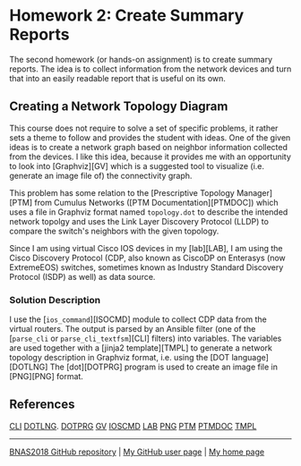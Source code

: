 # Homework 2: Create Summary Reports

The second homework (or hands-on assignment) is to create summary reports.
The idea is to collect information from the network devices and turn
that into an easily readable report that is useful on its own.

## Creating a Network Topology Diagram

This course does not require to solve a set of specific problems, it
rather sets a theme to follow and provides the student with ideas. One of
the given ideas is to create a network graph based on neighbor information
collected from the devices. I like this idea, because it provides me
with an opportunity to look into [Graphviz][GV] which is a suggested
tool to visualize (i.e. generate an image file of) the connectivity graph.

This problem has some relation to the [Prescriptive Topology Manager][PTM]
from Cumulus Networks ([PTM Documentation][PTMDOC]) which uses a file in
Graphviz format named `topology.dot` to describe the intended network
topolgy and uses the Link Layer Discovery Protocol (LLDP) to compare
the switch's neighbors with the given topology.

Since I am using virtual Cisco IOS devices in my [lab][LAB], I am using
the Cisco Discovery Protocol (CDP, also known as CiscoDP on Enterasys
(now ExtremeEOS) switches, sometimes known as Industry Standard Discovery
Protocol (ISDP) as well) as data source.

### Solution Description

I use the [`ios_command`][ISOCMD] module to collect CDP data from the
virtual routers. The output is parsed by an Ansible filter (one of the
[`parse_cli` or `parse_cli_textfsm`][CLI] filters) into variables. The
variables are used together with a [jinja2 template][TMPL] to generate
a network topology description in Graphviz format, i.e. using the [DOT
language][DOTLNG] The [dot][DOTPRG] program is used to create an image
file in [PNG][PNG] format.

## References

[CLI](http://docs.ansible.com/ansible/latest/playbooks_filters.html#id20)
[DOTLNG](https://graphviz.gitlab.io/_pages/doc/info/lang.html).
[DOTPRG](https://graphviz.gitlab.io/_pages/pdf/dotguide.pdf)
[GV](http://graphviz.org/)
[IOSCMD](http://docs.ansible.com/ansible/latest/ios_command_module.html)
[LAB](../hw1-the_lab/)
[PNG](http://www.libpng.org/pub/png/)
[PTM](https://github.com/CumulusNetworks/ptm)
[PTMDOC](https://docs.cumulusnetworks.com/display/DOCS/Prescriptive+Topology+Manager+-+PTM)
[TMPL](https://docs.ansible.com/ansible/latest/playbooks_templating.html)

---

[BNAS2018 GitHub repository](https://github.com/auerswal/bnas2018) | [My GitHub user page](https://github.com/auerswal) | [My home page](https://www.unix-ag.uni-kl.de/~auerswal/)
